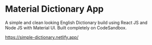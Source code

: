 # Material Dictionary App
A simple and clean looking English Dictionary build using React JS and Node JS with Material UI.
Built completely on CodeSandbox.

https://simple-dictionary.netlify.app/
